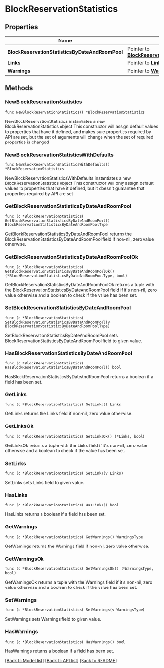 # BlockReservationStatistics

## Properties

Name | Type | Description | Notes
------------ | ------------- | ------------- | -------------
**BlockReservationStatisticsByDateAndRoomPool** | Pointer to [**BlockReservationStatisticsByDateAndRoomPoolType**](BlockReservationStatisticsByDateAndRoomPoolType.md) |  | [optional] 
**Links** | Pointer to [**Links**](Links.md) |  | [optional] 
**Warnings** | Pointer to [**WarningsType**](WarningsType.md) |  | [optional] 

## Methods

### NewBlockReservationStatistics

`func NewBlockReservationStatistics() *BlockReservationStatistics`

NewBlockReservationStatistics instantiates a new BlockReservationStatistics object
This constructor will assign default values to properties that have it defined,
and makes sure properties required by API are set, but the set of arguments
will change when the set of required properties is changed

### NewBlockReservationStatisticsWithDefaults

`func NewBlockReservationStatisticsWithDefaults() *BlockReservationStatistics`

NewBlockReservationStatisticsWithDefaults instantiates a new BlockReservationStatistics object
This constructor will only assign default values to properties that have it defined,
but it doesn't guarantee that properties required by API are set

### GetBlockReservationStatisticsByDateAndRoomPool

`func (o *BlockReservationStatistics) GetBlockReservationStatisticsByDateAndRoomPool() BlockReservationStatisticsByDateAndRoomPoolType`

GetBlockReservationStatisticsByDateAndRoomPool returns the BlockReservationStatisticsByDateAndRoomPool field if non-nil, zero value otherwise.

### GetBlockReservationStatisticsByDateAndRoomPoolOk

`func (o *BlockReservationStatistics) GetBlockReservationStatisticsByDateAndRoomPoolOk() (*BlockReservationStatisticsByDateAndRoomPoolType, bool)`

GetBlockReservationStatisticsByDateAndRoomPoolOk returns a tuple with the BlockReservationStatisticsByDateAndRoomPool field if it's non-nil, zero value otherwise
and a boolean to check if the value has been set.

### SetBlockReservationStatisticsByDateAndRoomPool

`func (o *BlockReservationStatistics) SetBlockReservationStatisticsByDateAndRoomPool(v BlockReservationStatisticsByDateAndRoomPoolType)`

SetBlockReservationStatisticsByDateAndRoomPool sets BlockReservationStatisticsByDateAndRoomPool field to given value.

### HasBlockReservationStatisticsByDateAndRoomPool

`func (o *BlockReservationStatistics) HasBlockReservationStatisticsByDateAndRoomPool() bool`

HasBlockReservationStatisticsByDateAndRoomPool returns a boolean if a field has been set.

### GetLinks

`func (o *BlockReservationStatistics) GetLinks() Links`

GetLinks returns the Links field if non-nil, zero value otherwise.

### GetLinksOk

`func (o *BlockReservationStatistics) GetLinksOk() (*Links, bool)`

GetLinksOk returns a tuple with the Links field if it's non-nil, zero value otherwise
and a boolean to check if the value has been set.

### SetLinks

`func (o *BlockReservationStatistics) SetLinks(v Links)`

SetLinks sets Links field to given value.

### HasLinks

`func (o *BlockReservationStatistics) HasLinks() bool`

HasLinks returns a boolean if a field has been set.

### GetWarnings

`func (o *BlockReservationStatistics) GetWarnings() WarningsType`

GetWarnings returns the Warnings field if non-nil, zero value otherwise.

### GetWarningsOk

`func (o *BlockReservationStatistics) GetWarningsOk() (*WarningsType, bool)`

GetWarningsOk returns a tuple with the Warnings field if it's non-nil, zero value otherwise
and a boolean to check if the value has been set.

### SetWarnings

`func (o *BlockReservationStatistics) SetWarnings(v WarningsType)`

SetWarnings sets Warnings field to given value.

### HasWarnings

`func (o *BlockReservationStatistics) HasWarnings() bool`

HasWarnings returns a boolean if a field has been set.


[[Back to Model list]](../README.md#documentation-for-models) [[Back to API list]](../README.md#documentation-for-api-endpoints) [[Back to README]](../README.md)


